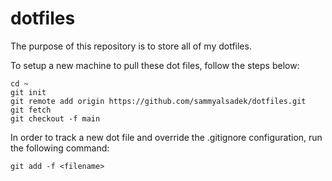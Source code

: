 # dotfiles
The purpose of this repository is to store all of my dotfiles.

To setup a new machine to pull these dot files, follow the steps below:
```
cd ~
git init
git remote add origin https://github.com/sammyalsadek/dotfiles.git
git fetch
git checkout -f main
```

In order to track a new dot file and override the .gitignore configuration, run the following command:
```
git add -f <filename>
```
